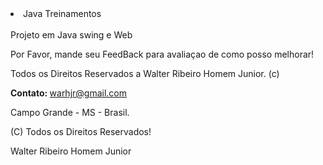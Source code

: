 <!DOCTYPE html>
<html lang="en">
  <head>
    <meta charset="utf-8"></meta>
<body>
<li>Java Treinamentos</li>
<br />
Projeto em Java swing e Web
<p>Por Favor, mande seu FeedBack para avaliaçao de como posso melhorar!</p>
<p>Todos os Direitos Reservados a Walter Ribeiro Homem Junior. (c) </p>
<p><b>Contato: </b><a href="mailto:warhjr@gmail.com?Subject=Olá%20Contato"">warhjr@gmail.com</a></p>
<p> Campo Grande - MS - Brasil.</p>
<p> (C) Todos os Direitos Reservados!</p>
<p> Walter Ribeiro Homem Junior </p>
</body>
</html>